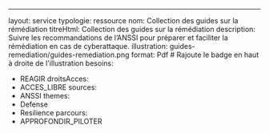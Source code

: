 ---
layout: service
typologie: ressource
nom: Collection des guides sur la rémédiation
titreHtml: Collection des guides sur la rémédiation
description: Suivre les recommandations de l’ANSSI pour préparer et faciliter la rémédiation en cas de cyberattaque.
illustration: guides-remediation/guides-remediation.png
format: Pdf # Rajoute le badge en haut à droite de l'illustration
besoins:
  - REAGIR
droitsAcces:
  - ACCES_LIBRE
sources:
  - ANSSI
themes:
  - Defense
  - Resilience
parcours:
  - APPROFONDIR_PILOTER
